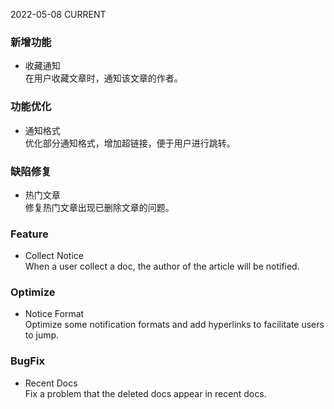2022-05-08
CURRENT
### 新增功能

- 收藏通知   
在用户收藏文章时，通知该文章的作者。

### 功能优化

- 通知格式   
优化部分通知格式，增加超链接，便于用户进行跳转。

### 缺陷修复

- 热门文章   
修复热门文章出现已删除文章的问题。

### Feature

- Collect Notice   
When a user collect a doc, the author of the article will be notified.

### Optimize

- Notice Format   
Optimize some notification formats and add hyperlinks to facilitate users to jump.

### BugFix

- Recent Docs   
Fix a problem that the deleted docs appear in recent docs.
